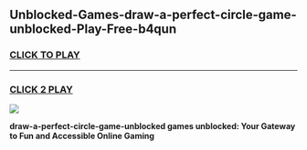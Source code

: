 
## Unblocked-Games-draw-a-perfect-circle-game-unblocked-Play-Free-b4qun
<h3>
<a href="https://premium76.site?title=draw-a-perfect-circle-game-unblocked&ref=23A">CLICK TO PLAY</a></h3>
<hr>

<h3>
<a href="https://premium76.site?title=draw-a-perfect-circle-game-unblocked&ref=23A">CLICK 2 PLAY</a>
  
</h3>

<a href="https://premium76.site?title=draw-a-perfect-circle-game-unblocked&ref=23A"><img src="https://clearcache.store/games.png"></a>


**draw-a-perfect-circle-game-unblocked games unblocked: Your Gateway to Fun and Accessible Online Gaming**
